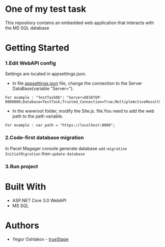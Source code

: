 # One of my test task
This repository contains an embedded web application that interacts with the MS SQL database
# Getting Started

### 1.Edit WebAPI config
Settings are located in appsettings.json.

* In file [appsettings.json](https://github.com/trueStape/testTask/blob/master/TestTaskForScience/appsettings.json) file, change the connection to the Server DataBase(variable "Server=").
```
For example : "TestTaskDb": "Server=DESKTOP-0000000;Database=TestTask;Trusted_Connection=True;MultipleActiveResultSets=true"
```

* In the wwwroot folder, modify the Site.js. file.You need to add the web path to the path variable.
```
For example : var path = "https://localhost:0000";
```
### 2.Code-first database migration
In Pacet Magager console generate database ```add-migration InitialMigration``` then ```update-database```

### 3.Run project

# Built With
* ASP.NET Core 3.0 WebAPI
* MS SQL

# Authors
* Yegor Oshlakov - [trueStape](https://github.com/trueStape)
